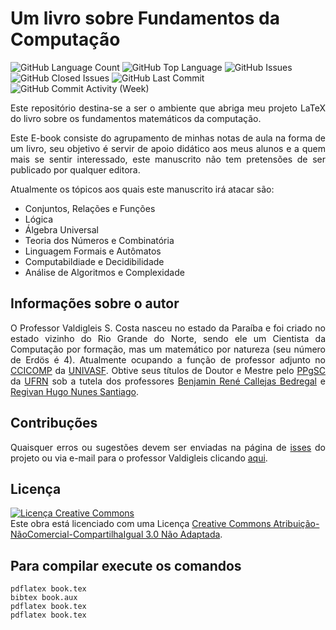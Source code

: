 # Um livro sobre Fundamentos da Computação

<p align="left">
	<img alt="GitHub Language Count" src="https://img.shields.io/github/languages/count/valdigleis/Manuscrito" />
	<img alt="GitHub Top Language" src="https://img.shields.io/github/languages/top/valdigleis/Manuscrito" />
	<img alt="GitHub Issues" src="https://img.shields.io/github/issues/valdigleis/Manuscrito" />
	<img alt="GitHub Closed Issues" src="https://img.shields.io/github/issues-closed/valdigleis/Manuscrito" />
	<img alt="GitHub Last Commit" src="https://img.shields.io/github/last-commit/valdigleis/Manuscrito" />
	<img alt="GitHub Commit Activity (Week)" src="https://img.shields.io/github/commit-activity/w/valdigleis/Manuscrito" />
</p>

<p align="justify">
Este repositório destina-se a ser o ambiente que abriga meu projeto LaTeX do livro sobre os fundamentos matemáticos da computação.
</p>

<p align="justify">
Este E-book consiste do agrupamento de minhas notas de aula na forma de um livro, seu objetivo é servir de apoio didático aos meus alunos e a quem mais se sentir interessado, este manuscrito não tem pretensões de ser publicado por qualquer editora.
</p>

Atualmente os tópicos aos quais este manuscrito irá atacar são:

- Conjuntos, Relações e Funções
- Lógica
- Álgebra Universal
- Teoria dos Números e Combinatória
- Linguagem Formais e Autômatos
- Computabildiade e Decidibilidade
- Análise de Algoritmos e Complexidade

## Informações sobre o autor

<p style="text-align: justify;">
O Professor Valdigleis S. Costa nasceu no estado da Paraíba e foi criado no estado vizinho do Rio Grande do Norte, sendo ele um Cientista da Computação por formação, mas um matemático por natureza (seu número de Erdös é 4). Atualmente ocupando a função de professor adjunto no <a href="https://portais.univasf.edu.br/ccicomp" target="_blank">CCICOMP</a> da <a href="https://portais.univasf.edu.br/" target="_blank">UNIVASF</a>. Obtive seus títulos de Doutor e Mestre pelo <a href="https://sigaa.ufrn.br/sigaa/public/programa/portal.jsf?id=73" target="_blank">PPgSC</a> da <a href="https://www.ufrn.br" target="_blank">UFRN</a> sob a tutela dos professores  <a href="https://lattes.cnpq.br/4601263005352005" target="_blank">Benjamin René Callejas Bedregal</a> e <a href="https://lattes.cnpq.br/7536988783793885" target="_blank">Regivan Hugo Nunes Santiago</a>.
</p>


## Contribuções

<p align="justify">
Quaisquer erros ou sugestões devem ser enviadas na página de <a href="https://github.com/valdigleis/Manuscrito/issues" target="_blank">isses</a> do projeto ou via e-mail para o professor Valdigleis clicando <a href="mailto:valdigleis.costa@univasf.edu.br">aqui</a>.
</p>


## Licença

<a rel="license" href="http://creativecommons.org/licenses/by-nc-sa/3.0/"><img alt="Licença Creative Commons" style="border-width:0" src="https://i.creativecommons.org/l/by-nc-sa/3.0/88x31.png" /></a><br />Este obra está licenciado com uma Licença <a rel="license" href="http://creativecommons.org/licenses/by-nc-sa/3.0/">Creative Commons Atribuição-NãoComercial-CompartilhaIgual 3.0 Não Adaptada</a>.

## Para compilar execute os comandos

```
pdflatex book.tex
bibtex book.aux
pdflatex book.tex
pdflatex book.tex
```